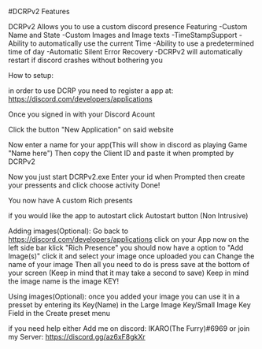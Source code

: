 #DCRPv2 Features

DCRPv2 Allows you to use a custom discord presence
    Featuring
    -Custom Name and State
    -Custom Images and Image texts
    -TimeStampSupport
      -Ability to automatically use the current Time
      -Ability to use a predetermined time of day
    -Automatic Silent Error Recovery
      -DCRPv2 will automatically restart if discord crashes without bothering you


How to setup:


in order to use DCRP you need to register a app at:
https://discord.com/developers/applications

Once you signed in with your Discord Acount

Click the button "New Application" on said website

Now enter a name for your app(This will show in discord as playing Game "Name here")
Then copy the Client ID and paste it when prompted by DCRPv2

Now you just start DCRPv2.exe
Enter your id when Prompted
then create your pressents
and click choose activity
Done!

You now have A custom Rich presents

if you would like the app to autostart
click Autostart button (Non Intrusive)

Adding images(Optional):
Go back to https://discord.com/developers/applications
click on your App
now on the left side bar klick "Rich Presence"
you should now have a option to "Add Image(s)"
click it and select your image
once uploaded you can Change the name of your image
Then all you need to do is press save at the bottom of your screen
(Keep in mind that it may take a second to save)
Keep in mind the image name is the image KEY!

Using images(Optional):
once you added your image you can use it in a presset by entering
its Key(Name) in the Large Image Key/Small Image Key Field in the Create preset menu

if you need help either Add me on discord:
IKARO(The Furry)#6969
or join my Server:
https://discord.gg/az6xF8gkXr
